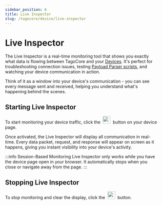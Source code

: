 ```yaml
---
sidebar_position: 6
title: Live Inspector
slug: /tagocore/device/live-inspector
---
```


# Live Inspector

The Live Inspector is a real-time monitoring tool that shows you exactly what data is flowing between TagoCore and your [Devices](/docs/tagocore/device). It's perfect for troubleshooting connection issues, testing [Payload Parser scripts](/docs/tagocore/resources/device/payload-parser.md), and watching your device communication in action.

Think of it as a window into your device's communication - you can see every message sent and received, helping you understand what's happening behind the scenes.

## Starting Live Inspector

To start monitoring your device traffic, click the&nbsp; <img src="/docs_imagem/tagocore/device/live-inspector-play-button.png" height="25px" /> &nbsp;button on your device page.

Once activated, the Live Inspector will display all communication in real-time. Every data packet, request, and response will appear on screen as it happens, giving you instant visibility into your device's activity.

:::info Session-Based Monitoring
Live Inspector only works while you have the device page open in your browser. It automatically stops when you close or navigate away from the page.
:::

## Stopping Live Inspector

To stop monitoring and clear the display, click the&nbsp; <img src="/docs_imagem/tagocore/device/live-inspector-stop-button.png" height="25px" /> &nbsp;button.
